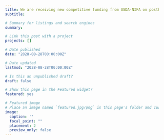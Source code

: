 ```yaml
---
title: We are receiving new competitive funding from USDA-NIFA on postharvest automation technology development for green asparagus 👋👋.  Openinings are immediately available for PhD/MS. Contact me if you are interested.
subtitle: 

# Summary for listings and search engines
summary:

# Link this post with a project
projects: []

# Date published
date: "2028-08-28T00:00:00Z"

# Date updated
lastmod: "2028-08-28T00:00:00Z"

# Is this an unpublished draft?
draft: false

# Show this page in the Featured widget?
featured: yes

# Featured image
# Place an image named `featured.jpg/png` in this page's folder and customize its options here.
image:
  caption: ''
  focal_point: ""
  placement: 2
  preview_only: false
---
```

